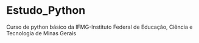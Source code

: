 # Estudo_Python
Curso de python básico da IFMG-Instituto Federal de Educação, Ciência e Tecnologia de Minas Gerais
